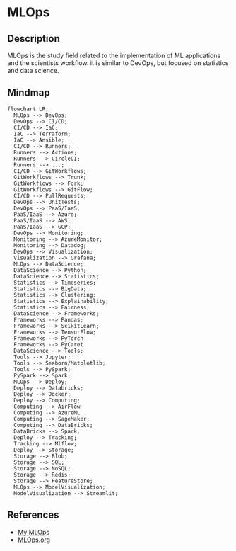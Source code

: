 # MLOps

## Description

MLOps is the study field related to the implementation of ML applications and the scientists workflow. it is similar to DevOps, but focused on statistics and data science.

## Mindmap

```mermaid
flowchart LR;
  MLOps --> DevOps;
  DevOps --> CI/CD;
  CI/CD --> IaC;
  IaC --> Terraform;
  IaC --> Ansible;
  CI/CD --> Runners;
  Runners --> Actions;
  Runners --> CircleCI;
  Runners --> ...;
  CI/CD --> GitWorkflows;
  GitWorkflows --> Trunk;
  GitWorkflows --> Fork;
  GitWorkflows --> GitFlow;
  CI/CD --> PullRequests;
  DevOps --> UnitTests;
  DevOps --> PaaS/IaaS;
  PaaS/IaaS --> Azure;
  PaaS/IaaS --> AWS;
  PaaS/IaaS --> GCP;
  DevOps --> Monitoring;
  Monitoring --> AzureMonitor;
  Monitoring --> Datadog;
  DevOps --> Visualization;
  Visualization --> Grafana;
  MLOps --> DataScience;
  DataScience --> Python;
  DataScience --> Statistics;
  Statistics --> Timeseries;
  Statistics --> BigData;
  Statistics --> Clustering;
  Statistics --> Explainability;
  Statistics --> Fairness;
  DataScience --> Frameworks;
  Frameworks --> Pandas;
  Frameworks --> ScikitLearn;
  Frameworks --> TensorFlow;
  Frameworks --> PyTorch
  Frameworks --> PyCaret
  DataScience --> Tools;
  Tools --> Jupyter;
  Tools --> Seaborn/Matplotlib;
  Tools --> PySpark;
  PySpark --> Spark;
  MLOps --> Deploy;
  Deploy --> Databricks;
  Deploy --> Docker;
  Deploy --> Computing;
  Computing --> AirFlow
  Computing --> AzureML
  Computing --> SageMaker;
  Computing --> DataBricks;
  DataBricks --> Spark;
  Deploy --> Tracking;
  Tracking --> Mlflow;
  Deploy --> Storage;
  Storage --> Blob;
  Storage --> SQL;
  Storage --> NoSQL;
  Storage --> Redis;
  Storage --> FeatureStore;
  MLOps --> ModelVisualization;
  ModelVisualization --> Streamlit;
```

## References
- [My MLOps](https://mymlops.com/)
- [MLOps.org](https://ml-ops.org/content/mlops-stack-canvas)
